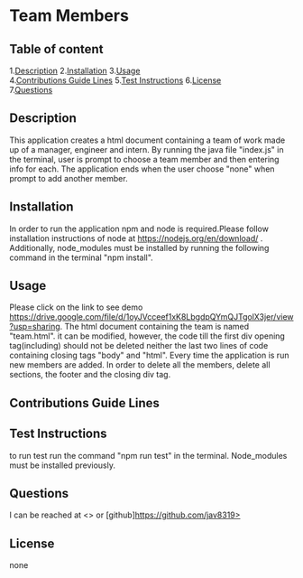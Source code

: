 
# Team Members  
      
## Table of content  

1.[Description](#description)
2.[Installation](#installation)
3.[Usage](#usage)  
4.[Contributions Guide Lines](#contributions-guide-lines) 
5.[Test Instructions](#test-instructions)
6.[License](#license)  
7.[Questions](#questions)  

## Description  

This application creates a html document containing a team of work made up of a manager, engineer and intern. By running the java file "index.js" in the terminal, user is prompt to choose a team member and then entering info for each. The application ends when the user choose "none" when prompt to add another member.  

## Installation  

In order to run the application npm and node is required.Please follow installation instructions of node at https://nodejs.org/en/download/  . Additionally, node_modules must be installed by running the following command in the terminal "npm install".  

## Usage  

Please click on the link to see demo  https://drive.google.com/file/d/1oyJVcceef1xK8LbgdpQYmQJTgolX3jer/view?usp=sharing. The html document containing the team is named "team.html". it can be modified, however, the code till the first div opening tag(including) should not be deleted neither the last two lines of code containing closing tags "body" and "html". Every time the application is run new members are added. In order to delete all the members, delete all sections, the footer and the closing div tag.
## Contributions Guide Lines 

  

## Test Instructions  

to run test run the command "npm run test" in the terminal. Node_modules must be installed previously.  

## Questions  

I can be reached at <> or  [github]https://github.com/jav8319>

## License  

none
